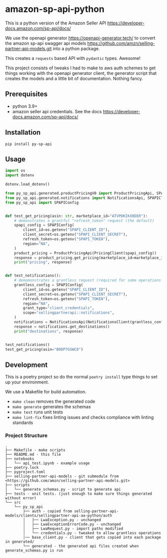 # amazon-sp-api-python

This is a python version of the Amazon Seller API
<https://developer-docs.amazon.com/sp-api/docs/>

We use the openapi generator <https://openapi-generator.tech/> to convert the amazon sp-api
swagger api models <https://github.com/amzn/selling-partner-api-models.git> into a python package.

This creates a `requests` based API with `pydantic` types. Awesome!

This project consists of tweaks I had to make to aws auth schemes to get things working
with the openapi generator client, the generator script that creates the models and a
little bit of documentation. Nothing fancy.

## Prerequisites

- python 3.9+
- amazon seller api credentials. See the docs <https://developer-docs.amazon.com/sp-api/docs/>

## Installation

`pip install py-sp-api`

## Usage

```python
import os
import dotenv

dotenv.load_dotenv()

from py_sp_api.generated.productPricingV0 import ProductPricingApi, SPAPIClient as PricingClient
from py_sp_api.generated.notifications import NotificationsApi, SPAPIClient as NotificationsClient
from py_sp_api import SPAPIConfig


def test_get_pricing(asin: str, marketplace_id="ATVPDKIKX0DER"):
    # demonstrates a grantful "refresh_token" request (the default)
    spapi_config = SPAPIConfig(
        client_id=os.getenv("SPAPI_CLIENT_ID"),
        client_secret=os.getenv("SPAPI_CLIENT_SECRET"),
        refresh_token=os.getenv("SPAPI_TOKEN"),
        region="NA",
    )
    product_pricing = ProductPricingApi(PricingClient(spapi_config))
    response = product_pricing.get_pricing(marketplace_id=marketplace_id, item_type="Asin", asins=[asin])
    print("pricing", response)


def test_notifications():
    # demomonstrates a grantless request (required for some operations like creating a notification destination)
    grantless_config = SPAPIConfig(
        client_id=os.getenv("SPAPI_CLIENT_ID"),
        client_secret=os.getenv("SPAPI_CLIENT_SECRET"),
        refresh_token=os.getenv("SPAPI_TOKEN"),
        region="NA",
        grant_type="client_credentials",
        scope="sellingpartnerapi::notifications",
    )
    notifications = NotificationsApi(NotificationsClient(grantless_config))
    response = notifications.get_destinations()
    print("destinations", response)


test_notifications()
test_get_pricing(asin="B0DP7GSWC8")
```

## Development

This is a poetry project so do the normal `poetry install` type things to set up your environment. 

We use a Makefile for build automation.

- `make clean` removes the generated code
- `make generate` generates the schemas
- `make test` runs unit tests
- `make lint-fix` fixes linting issues and checks compliance with linting standards

### Project Structure

```text
.
├── Makefile - make scripts
├── README.md - this file
├── notebooks
│   └── api_test.ipynb - example usage
├── poetry.lock
├── pyproject.toml
├── selling-partner-api-models - git submodule from <https://github.com/amzn/selling-partner-api-models.git>
├── scripts
│   └── generate_schemas.py - script to generate api
├── tests - unit tests. (just enough to make sure things generated without error)
└── src
    └── py_sp_api
        ├── auth - copied from selling-partner-api-models/clients/sellingpartner-api-aa-python/auth
        │   ├── LwaException.py - unchanged
        │   ├── LwaExceptionErrorCode.py - unchanged
        │   ├── LwaRequest.py - import paths modified
        │   └── credentials.py - tweaked to allow grantless operations
        |── base_client.py - client that gets copied into each package in generated/
        └── generated - the generated api files created when generate_schemas.py is run
```
